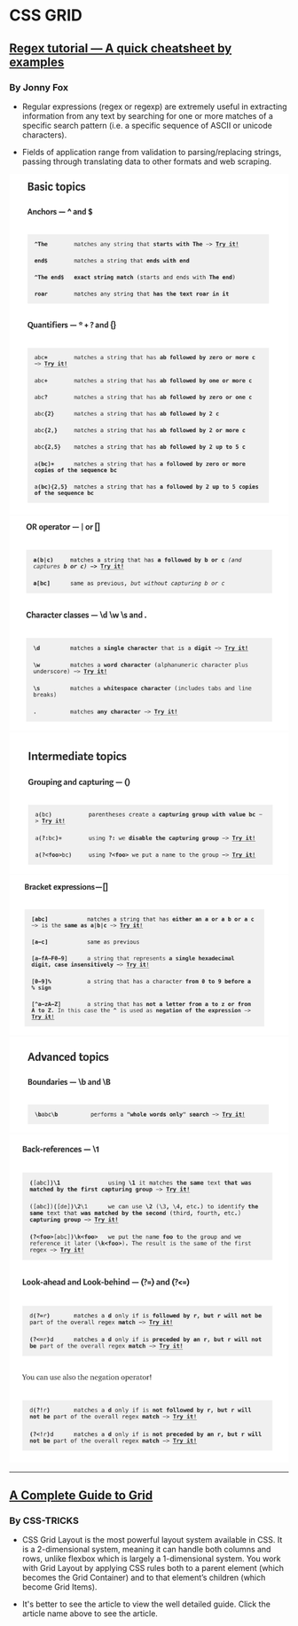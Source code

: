 # CSS GRID

## [Regex tutorial — A quick cheatsheet by examples](https://medium.com/factory-mind/regex-tutorial-a-simple-cheatsheet-by-examples-649dc1c3f285)

### By Jonny Fox

- Regular expressions (regex or regexp) are extremely useful in extracting information from any text by searching for one or more matches of a specific search pattern (i.e. a specific sequence of ASCII or unicode characters).

- Fields of application range from validation to parsing/replacing strings, passing through translating data to other formats and web scraping.

<img src="../images/read04/1.png">

<img src="../images/read04/2.png">

<img src="../images/read04/3.png">

<img src="../images/read04/4.png">

<img src="../images/read04/5.png">

<img src="../images/read04/6.png">

---

## [A Complete Guide to Grid](https://css-tricks.com/snippets/css/complete-guide-grid/)

### By CSS-TRICKS

- CSS Grid Layout is the most powerful layout system available in CSS. It is a 2-dimensional system, meaning it can handle both columns and rows, unlike flexbox which is largely a 1-dimensional system. You work with Grid Layout by applying CSS rules both to a parent element (which becomes the Grid Container) and to that element’s children (which become Grid Items).

- It's better to see the article to view the well detailed guide. Click the article name above to see the article.